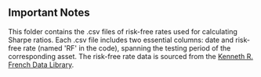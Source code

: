 ## Important Notes

This folder contains the .csv files of risk-free rates used for calculating Sharpe ratios. Each .csv file includes two essential columns: date and risk-free rate (named 'RF' in the code), spanning the testing period of the corresponding asset. The risk-free rate data is sourced from the [Kenneth R. French Data Library](https://mba.tuck.dartmouth.edu/pages/faculty/ken.french/data_library.html).

